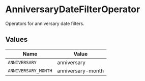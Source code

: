 # AnniversaryDateFilterOperator

Operators for anniversary date filters.


## Values

| Name                | Value               |
| ------------------- | ------------------- |
| `ANNIVERSARY`       | anniversary         |
| `ANNIVERSARY_MONTH` | anniversary-month   |